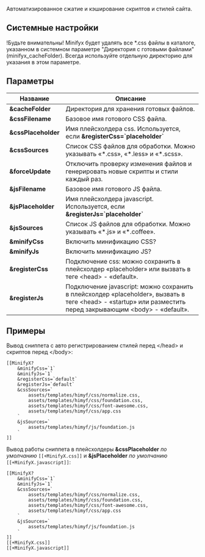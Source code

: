 Автоматизированное сжатие и кэширование скриптов и стилей сайта.
## Системные настройки
!Будьте внимательны! Minifyx будет удалять все *.css файлы в каталоге, указанном в системном параметре "Директория с готовыми файлами" (minifyx_cacheFolder). Всегда используйте отдельную директорию для указания в этом параметре.

## Параметры
Название			| Описание
--------------------|-------------------------------------------------------------------------------
**&cacheFolder**	| Директория для хранения готовых файлов.
**&cssFilename**	| Базовое имя готового CSS файла.
**&cssPlaceholder**	| Имя плейсхолдера css. Используется, если **&registerCss=\`placeholder\`**
**&cssSources**		| Список CSS файлов для обработки. Можно указывать «\*.css», «\*.less» и «\*.scss».
**&forceUpdate**	| Отключить проверку изменения файлов и генерировать новые скрипты и стили каждый раз.
**&jsFilename**		| Базовое имя готового JS файла.
**&jsPlaceholder**	| Имя плейсхолдера javascript. Используется, если **&registerJs=\`placeholder\`**
**&jsSources**		| Список JS файлов для обработки. Можно указывать «\*.js» и «\*.coffee».
**&minifyCss**		| Включить минификацию CSS?
**&minifyJs**		| Включить минификацию JS?
**&registerCss**	| Подключение сss: можно сохранить в плейсхолдер «placeholder» или вызвать в теге <head\> - «default».
**&registerJs**		| Подключение javascript: можно сохранить в плейсхолдер «placeholder», вызвать в теге <head\> - «startup» или разместить перед закрывающим <body\> - «default».

## Примеры
Вывод сниппета с авто регистрированием стилей перед </head\> и скриптов перед </body\>:
```
[[MinifyX?
	&minifyCss=`1`
	&minifyJs=`1`
	&registerCss=`default`
	&registerJs=`default`
	&cssSources=`
		assets/templates/himyf/css/normalize.css,
		assets/templates/himyf/css/foundation.css,
		assets/templates/himyf/css/font-awesome.css,
		assets/templates/himyf/css/app.css
	`
	&jsSources=`
		assets/templates/himyf/js/foundation.js
	`
]]
```

Вывод работы сниппета в плейсхолдеры **&cssPlaceholder** *по умолчанию* `[[+MinifyX.css]]` и **&jsPlaceholder** *по умолчанию* `[[+MinifyX.javascript]]`:
```
[[MinifyX? 
	&minifyCss=`1`
	&minifyJs=`1`
	&cssSources=`
		assets/templates/himyf/css/normalize.css,
		assets/templates/himyf/css/foundation.css,
		assets/templates/himyf/css/font-awesome.css,
		assets/templates/himyf/css/app.css
	`
	&jsSources=`
		assets/templates/himyf/js/foundation.js
	`
]]
[[+MinifyX.css]]
[[+MinifyX.javascript]]
```
